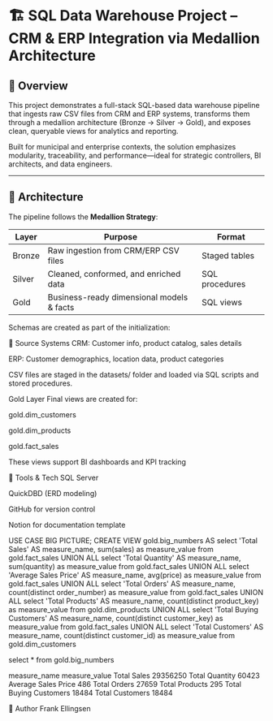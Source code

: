 # 🏗️ SQL Data Warehouse Project – CRM & ERP Integration via Medallion Architecture

## 📘 Overview

This project demonstrates a full-stack SQL-based data warehouse pipeline that ingests raw CSV files from CRM and ERP systems, transforms them through a medallion architecture (Bronze → Silver → Gold), and exposes clean, queryable views for analytics and reporting.

Built for municipal and enterprise contexts, the solution emphasizes modularity, traceability, and performance—ideal for strategic controllers, BI architects, and data engineers.

---

## 🧱 Architecture

The pipeline follows the **Medallion Strategy**:

| Layer   | Purpose                                  | Format         |
|---------|------------------------------------------|----------------|
| Bronze  | Raw ingestion from CRM/ERP CSV files     | Staged tables  |
| Silver  | Cleaned, conformed, and enriched data    | SQL procedures |
| Gold    | Business-ready dimensional models & facts| SQL views      |

Schemas are created as part of the initialization:


📂 Source Systems
CRM: Customer info, product catalog, sales details

ERP: Customer demographics, location data, product categories

CSV files are staged in the datasets/ folder and loaded via SQL scripts and stored procedures.

Gold Layer
Final views are created for:

gold.dim_customers

gold.dim_products

gold.fact_sales

These views support BI dashboards and KPI tracking

📌 Tools & Tech
SQL Server

QuickDBD (ERD modeling)

GitHub for version control

Notion for documentation template


USE CASE BIG PICTURE;
CREATE VIEW gold.big_numbers AS
select 'Total Sales' AS measure_name, sum(sales) as measure_value from gold.fact_sales
UNION ALL
select 'Total Quantity' AS measure_name, sum(quantity) as measure_value from gold.fact_sales
UNION ALL
select 'Average Sales Price' AS measure_name, avg(price) as measure_value from gold.fact_sales
UNION ALL
select 'Total Orders' AS measure_name, count(distinct order_number) as measure_value from gold.fact_sales
UNION ALL
select 'Total Products' AS measure_name, count(distinct product_key) as measure_value from gold.dim_products
UNION ALL
select 'Total Buying Customers' AS measure_name, count(distinct customer_key) as measure_value from gold.fact_sales
UNION ALL
select 'Total Customers' AS measure_name, count(distinct customer_id) as measure_value from gold.dim_customers

select * from gold.big_numbers

measure_name	measure_value
Total Sales	29356250
Total Quantity	60423
Average Sales Price	486
Total Orders	27659
Total Products	295
Total Buying Customers	18484
Total Customers	18484




🧠 Author
Frank Ellingsen
